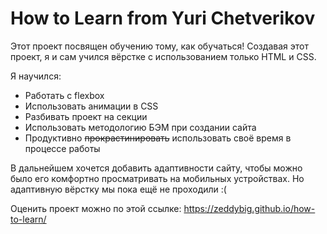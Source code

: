 # How to Learn from Yuri Chetverikov

Этот проект посвящен обучению тому, как обучаться!
Создавая этот проект, я и сам учился вёрстке с использованием только HTML и CSS.

Я научился:
* Работать с flexbox
* Использовать анимации в CSS
* Разбивать проект на секции
* Использовать методологию БЭМ при создании сайта
* Продуктивно ~~прокрастинировать~~ использовать своё время в процессе работы

В дальнейшем хочется добавить адаптивности сайту, чтобы можно было его комфортно просматривать на мобильных устройствах. Но адаптивную вёрстку мы пока ещё не проходили :(

Оценить проект можно по этой ссылке: https://zeddybig.github.io/how-to-learn/
